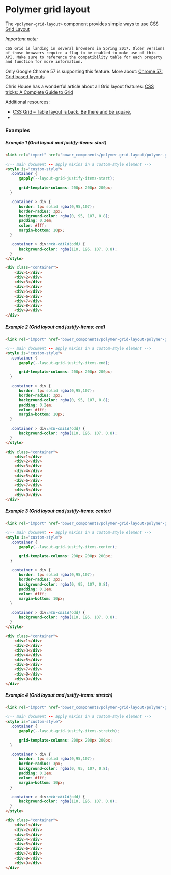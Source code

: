 # Polymer grid layout

The `<polymer-grid-layout>` component provides simple ways to use [CSS Grid Layout](https://developer.mozilla.org/en-US/docs/Web/CSS/CSS_Grid_Layout)

*Important note:*

```
CSS Grid is landing in several browsers in Spring 2017. Older versions of those browsers require a flag to be enabled to make use of this API. Make sure to reference the compatibility table for each property and function for more information.
```

Only Google Chrome 57 is supporting this feature. More about: [Chrome 57: Grid based layouts](https://www.youtube.com/watch?v=57Scec2XPd0)

Chris House has a wonderful article about all Grid layout features: [CSS tricks: A Complete Guide to Grid](https://css-tricks.com/snippets/css/complete-guide-grid/)

Additional resources:
- [CSS Grid – Table layout is back. Be there and be square.](https://developers.google.com/web/updates/2017/01/css-grid)
- []()

### Examples

##### Example 1 (Grid layout and justify-items: start)

```html
<link rel="import" href="bower_components/polymer-grid-layout/polymer-grid-layout.html">

<!-- main document -- apply mixins in a custom-style element -->
<style is="custom-style">
  .container {
      @apply(--layout-grid-justify-items-start);

      grid-template-columns: 200px 200px 200px;
  }

  .container > div {
      border: 1px solid rgba(0,95,107);
      border-radius: 3px;
      background-color: rgba(0, 95, 107, 0.8);
      padding: 0.2em;
      color: #fff;
      margin-bottom: 10px;
  }

  .container > div:nth-child(odd) {
      background-color: rgba(110, 195, 107, 0.8);
  }
</style>

<div class="container">
    <div>1</div>
    <div>2</div>
    <div>3</div>
    <div>4</div>
    <div>5</div>
    <div>6</div>
    <div>7</div>
    <div>8</div>
    <div>9</div>
</div>
```

##### Example 2 (Grid layout and justify-items: end)

```html
<link rel="import" href="bower_components/polymer-grid-layout/polymer-grid-layout.html">

<!-- main document -- apply mixins in a custom-style element -->
<style is="custom-style">
  .container {
      @apply(--layout-grid-justify-items-end);

      grid-template-columns: 200px 200px 200px;
  }

  .container > div {
      border: 1px solid rgba(0,95,107);
      border-radius: 3px;
      background-color: rgba(0, 95, 107, 0.8);
      padding: 0.2em;
      color: #fff;
      margin-bottom: 10px;
  }

  .container > div:nth-child(odd) {
      background-color: rgba(110, 195, 107, 0.8);
  }
</style>

<div class="container">
    <div>1</div>
    <div>2</div>
    <div>3</div>
    <div>4</div>
    <div>5</div>
    <div>6</div>
    <div>7</div>
    <div>8</div>
    <div>9</div>
</div>
```

##### Example 3 (Grid layout and justify-items: center)

```html
<link rel="import" href="bower_components/polymer-grid-layout/polymer-grid-layout.html">

<!-- main document -- apply mixins in a custom-style element -->
<style is="custom-style">
  .container {
      @apply(--layout-grid-justify-items-center);

      grid-template-columns: 200px 200px 200px;
  }

  .container > div {
      border: 1px solid rgba(0,95,107);
      border-radius: 3px;
      background-color: rgba(0, 95, 107, 0.8);
      padding: 0.2em;
      color: #fff;
      margin-bottom: 10px;
  }

  .container > div:nth-child(odd) {
      background-color: rgba(110, 195, 107, 0.8);
  }
</style>

<div class="container">
    <div>1</div>
    <div>2</div>
    <div>3</div>
    <div>4</div>
    <div>5</div>
    <div>6</div>
    <div>7</div>
    <div>8</div>
    <div>9</div>
</div>
```

##### Example 4 (Grid layout and justify-items: stretch)

```html
<link rel="import" href="bower_components/polymer-grid-layout/polymer-grid-layout.html">

<!-- main document -- apply mixins in a custom-style element -->
<style is="custom-style">
  .container {
      @apply(--layout-grid-justify-items-stretch);

      grid-template-columns: 200px 200px 200px;
  }

  .container > div {
      border: 1px solid rgba(0,95,107);
      border-radius: 3px;
      background-color: rgba(0, 95, 107, 0.8);
      padding: 0.2em;
      color: #fff;
      margin-bottom: 10px;
  }

  .container > div:nth-child(odd) {
      background-color: rgba(110, 195, 107, 0.8);
  }
</style>

<div class="container">
    <div>1</div>
    <div>2</div>
    <div>3</div>
    <div>4</div>
    <div>5</div>
    <div>6</div>
    <div>7</div>
    <div>8</div>
    <div>9</div>
</div>
```
